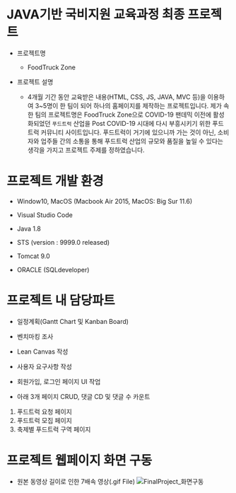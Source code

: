 # JAVA기반 국비지원 교육과정 최종 프로젝트
- 프로젝트명
  - FoodTruck Zone

- 프로젝트 설명
  - 4개월 기간 동안 교육받은 내용(HTML, CSS, JS, JAVA, MVC 등)을 이용하여 3~5명이 한 팀이 되어 하나의 홈페이지를 제작하는 프로젝트입니다.
  제가 속한 팀의 프로젝트명은 FoodTruck Zone으로 COVID-19 팬데믹 이전에 활성화되었던 `푸드트럭` 산업을 Post COVID-19 시대에 다시 부흥시키기 위한 푸드트럭 커뮤니티 사이트입니다. 
  푸드트럭이 거기에 있으니까 가는 것이 아닌, 소비자와 업주들 간의 소통을 통해 푸드트럭 산업의 규모와 품질을 높일 수 있다는 생각을 가지고 프로젝트 주제를 정하였습니다.

# 프로젝트 개발 환경
  - Window10, MacOS (Macbook Air 2015, MacOS: Big Sur 11.6)

  - Visual Studio Code

  - Java 1.8
  - STS (version : 9999.0 released)
  - Tomcat 9.0
  - ORACLE (SQLdeveloper)

# 프로젝트 내 담당파트
  - 일정계획(Gantt Chart 및 Kanban Board)
  - 벤치마킹 조사
  - Lean Canvas 작성
  - 사용자 요구사항 작성

- 회원가입, 로그인 페이지 UI 작업
- 아래 3개 페이지 CRUD, 댓글 CD 및 댓글 수 카운트
 1. 푸드트럭 요청 페이지
 2. 푸드트럭 모집 페이지
 3. 축제별 푸드트럭 구역 페이지

# 프로젝트 웹페이지 화면 구동
  - 원본 동영상 길이로 인한 7배속 영상(.gif File)
![FinalProject_화면구동](https://user-images.githubusercontent.com/90893838/140254534-913b6044-fe81-4a9f-824c-3f61f815f16b.gif)
